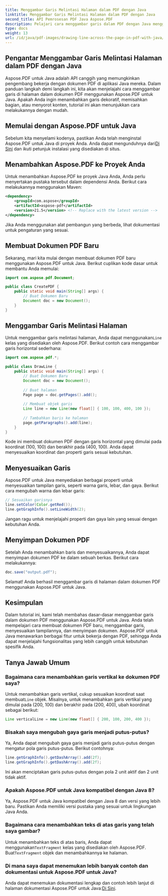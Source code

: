 ```yaml
---
title: Menggambar Garis Melintasi Halaman dalam PDF dengan Java
linktitle: Menggambar Garis Melintasi Halaman dalam PDF dengan Java
second_title: API Pemrosesan PDF Java Aspose.PDF
description: Pelajari cara menggambar garis dalam PDF dengan Java menggunakan Aspose.PDF untuk Java. Panduan langkah demi langkah dengan kode sumber untuk menggambar garis dalam PDF.
type: docs
weight: 13
url: /id/java/pdf-images/drawing-line-across-the-page-in-pdf-with-java/
---
```


## Pengantar Menggambar Garis Melintasi Halaman dalam PDF dengan Java

Aspose.PDF untuk Java adalah API canggih yang memungkinkan pengembang bekerja dengan dokumen PDF di aplikasi Java mereka. Dalam panduan langkah demi langkah ini, kita akan menjelajahi cara menggambar garis di halaman dalam dokumen PDF menggunakan Aspose.PDF untuk Java. Apakah Anda ingin menambahkan garis dekoratif, memisahkan bagian, atau menyorot konten, tutorial ini akan menunjukkan cara melakukannya dengan mudah.

## Memulai dengan Aspose.PDF untuk Java

Sebelum kita menyelami kodenya, pastikan Anda telah menginstal Aspose.PDF untuk Java di proyek Anda. Anda dapat mengunduhnya dari[Di Sini](https://releases.aspose.com/pdf/java/) dan ikuti petunjuk instalasi yang disediakan di situs.

## Menambahkan Aspose.PDF ke Proyek Anda

Untuk menambahkan Aspose.PDF ke proyek Java Anda, Anda perlu menyertakan pustaka tersebut dalam dependensi Anda. Berikut cara melakukannya menggunakan Maven:

```xml
<dependency>
    <groupId>com.aspose</groupId>
    <artifactId>aspose-pdf</artifactId>
    <version>21.5</version> <!-- Replace with the latest version -->
</dependency>
```

Jika Anda menggunakan alat pembangun yang berbeda, lihat dokumentasi untuk pengaturan yang sesuai.

## Membuat Dokumen PDF Baru

Sekarang, mari kita mulai dengan membuat dokumen PDF baru menggunakan Aspose.PDF untuk Java. Berikut cuplikan kode dasar untuk membantu Anda memulai:

```java
import com.aspose.pdf.Document;

public class CreatePDF {
    public static void main(String[] args) {
        // Buat Dokumen Baru
        Document doc = new Document();
    }
}
```

## Menggambar Garis Melintasi Halaman

 Untuk menggambar garis melintasi halaman, Anda dapat menggunakan`Line` kelas yang disediakan oleh Aspose.PDF. Berikut contoh cara menggambar garis horizontal sederhana:

```java
import com.aspose.pdf.*;

public class DrawLine {
    public static void main(String[] args) {
        // Buat Dokumen Baru
        Document doc = new Document();
        
        // Buat halaman
        Page page = doc.getPages().add();
        
        // Membuat objek garis
        Line line = new Line(new float[] { 100, 100, 400, 100 });
        
        // Tambahkan baris ke halaman
        page.getParagraphs().add(line);
    }
}
```

Kode ini membuat dokumen PDF dengan garis horizontal yang dimulai pada koordinat (100, 100) dan berakhir pada (400, 100). Anda dapat menyesuaikan koordinat dan properti garis sesuai kebutuhan.

## Menyesuaikan Garis

Aspose.PDF untuk Java menyediakan berbagai properti untuk menyesuaikan tampilan garis, seperti warna garis, lebar, dan gaya. Berikut cara mengubah warna dan lebar garis:

```java
// Sesuaikan garisnya
line.setColor(Color.getRed());
line.getGraphInfo().setLineWidth(2);
```

Jangan ragu untuk menjelajahi properti dan gaya lain yang sesuai dengan kebutuhan Anda.

## Menyimpan Dokumen PDF

Setelah Anda menambahkan baris dan menyesuaikannya, Anda dapat menyimpan dokumen PDF ke dalam sebuah berkas. Berikut cara melakukannya:

```java
doc.save("output.pdf");
```

Selamat! Anda berhasil menggambar garis di halaman dalam dokumen PDF menggunakan Aspose.PDF untuk Java.

## Kesimpulan

Dalam tutorial ini, kami telah membahas dasar-dasar menggambar garis dalam dokumen PDF menggunakan Aspose.PDF untuk Java. Anda telah mempelajari cara membuat dokumen PDF baru, menggambar garis, menyesuaikan tampilannya, dan menyimpan dokumen. Aspose.PDF untuk Java menawarkan berbagai fitur untuk bekerja dengan PDF, sehingga Anda dapat menjelajahi fungsionalitas yang lebih canggih untuk kebutuhan spesifik Anda.

## Tanya Jawab Umum

### Bagaimana cara menambahkan garis vertikal ke dokumen PDF saya?

Untuk menambahkan garis vertikal, cukup sesuaikan koordinat saat membuat`Line` objek. Misalnya, untuk menambahkan garis vertikal yang dimulai pada (200, 100) dan berakhir pada (200, 400), ubah koordinat sebagai berikut:

```java
Line verticalLine = new Line(new float[] { 200, 100, 200, 400 });
```

### Bisakah saya mengubah gaya garis menjadi putus-putus?

Ya, Anda dapat mengubah gaya garis menjadi garis putus-putus dengan mengatur pola garis putus-putus. Berikut contohnya:

```java
line.getGraphInfo().getDashArray().add(2f);
line.getGraphInfo().getDashArray().add(2f);
```

Ini akan menciptakan garis putus-putus dengan pola 2 unit aktif dan 2 unit tidak aktif.

### Apakah Aspose.PDF untuk Java kompatibel dengan Java 8?

Ya, Aspose.PDF untuk Java kompatibel dengan Java 8 dan versi yang lebih baru. Pastikan Anda memiliki versi pustaka yang sesuai untuk lingkungan Java Anda.

### Bagaimana cara menambahkan teks di atas garis yang telah saya gambar?

 Untuk menambahkan teks di atas baris, Anda dapat menggunakan`TextFragment` kelas yang disediakan oleh Aspose.PDF. Buat`TextFragment` objek dan menambahkannya ke halaman.

### Di mana saya dapat menemukan lebih banyak contoh dan dokumentasi untuk Aspose.PDF untuk Java?

 Anda dapat menemukan dokumentasi lengkap dan contoh lebih lanjut di halaman dokumentasi Aspose.PDF untuk Java:[Di Sini](https://reference.aspose.com/pdf/java/).
